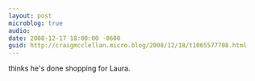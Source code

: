 ```yaml
---
layout: post
microblog: true
audio: 
date: 2008-12-17 18:00:00 -0600
guid: http://craigmcclellan.micro.blog/2008/12/18/t1065577708.html
---
```

thinks he's done shopping for Laura.
